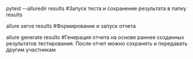 pytest --alluredir results #Запуск теста и сохранение результата в папку results

allure serve results #Формирование и запуск отчета

allure generate results #Генерация отчета на основе раннее созданных результатов тестирования.
                            После отчет можно сохранять и передавать другим участникам